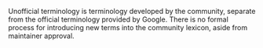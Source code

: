 Unofficial terminology is terminology developed by the community, separate from the official terminology provided by Google. There is no formal process for introducing new terms into the community lexicon, aside from maintainer approval.